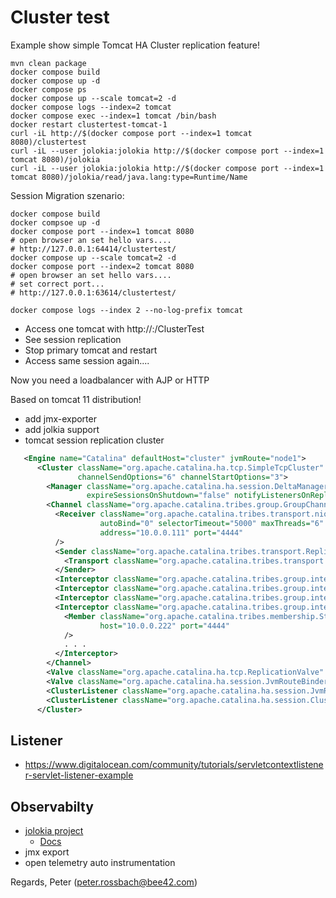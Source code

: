 # Cluster test

Example show simple Tomcat HA Cluster replication feature!

```shell
mvn clean package
docker compose build
docker compose up -d
docker compose ps
docker compose up --scale tomcat=2 -d
docker compose logs --index=2 tomcat
docker compose exec --index=1 tomcat /bin/bash
docker restart clustertest-tomcat-1
curl -iL http://$(docker compose port --index=1 tomcat 8080)/clustertest
curl -iL --user jolokia:jolokia http://$(docker compose port --index=1 tomcat 8080)/jolokia
curl -iL --user jolokia:jolokia http://$(docker compose port --index=1 tomcat 8080)/jolokia/read/java.lang:type=Runtime/Name
```

Session Migration szenario:

```shell
docker compose build
docker compsoe up -d
docker compose port --index=1 tomcat 8080
# open browser an set hello vars....
# http://127.0.0.1:64414/clustertest/
docker compose up --scale tomcat=2 -d
docker compose port --index=2 tomcat 8080
# open browser an set hello vars....
# set correct port...
# http://127.0.0.1:63614/clustertest/

docker compose logs --index 2 --no-log-prefix tomcat 
```

* Access one tomcat with http://<ip>:<port>/ClusterTest
* See session replication
* Stop primary tomcat and restart
* Access same session again....

Now you need a loadbalancer with AJP or HTTP

Based on  tomcat 11 distribution!

* add jmx-exporter
* add jolkia support
* tomcat session  replication  cluster

```xml
   <Engine name="Catalina" defaultHost="cluster" jvmRoute="node1">
      <Cluster className="org.apache.catalina.ha.tcp.SimpleTcpCluster"
               channelSendOptions="6" channelStartOptions="3">
        <Manager className="org.apache.catalina.ha.session.DeltaManager"
                 expireSessionsOnShutdown="false" notifyListenersOnReplication="true" />
        <Channel className="org.apache.catalina.tribes.group.GroupChannel">
          <Receiver className="org.apache.catalina.tribes.transport.nio.NioReceiver"
                    autoBind="0" selectorTimeout="5000" maxThreads="6"
                    address="10.0.0.111" port="4444"
          />
          <Sender className="org.apache.catalina.tribes.transport.ReplicationTransmitter">
            <Transport className="org.apache.catalina.tribes.transport.nio.PooledParallelSender" />
          </Sender>
          <Interceptor className="org.apache.catalina.tribes.group.interceptors.TcpPingInterceptor" />
          <Interceptor className="org.apache.catalina.tribes.group.interceptors.TcpFailureDetector" />
          <Interceptor className="org.apache.catalina.tribes.group.interceptors.MessageDispatch15Interceptor" />
          <Interceptor className="org.apache.catalina.tribes.group.interceptors.StaticMembershipInterceptor">
            <Member className="org.apache.catalina.tribes.membership.StaticMember" securePort="-1"
                    host="10.0.0.222" port="4444"
            />
            . . .
          </Interceptor>
        </Channel>
        <Valve className="org.apache.catalina.ha.tcp.ReplicationValve" filter=".*.gif;.*.jpg;.*.png;.*.css" />
        <Valve className="org.apache.catalina.ha.session.JvmRouteBinderValve" />
        <ClusterListener className="org.apache.catalina.ha.session.JvmRouteSessionIDBinderListener" />
        <ClusterListener className="org.apache.catalina.ha.session.ClusterSessionListener" />
      </Cluster>
```

## Listener

- https://www.digitalocean.com/community/tutorials/servletcontextlistener-servlet-listener-example

## Observabilty

- [jolokia project](https://github.com/jolokia/jolokia)
  - [Docs](https://jolokia.org)
- jmx export
- open telemetry auto instrumentation

Regards,
Peter (peter.rossbach@bee42.com)
